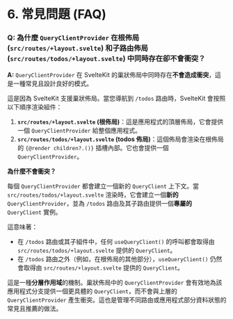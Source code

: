 # 6. 常見問題 (FAQ)

### Q: 為什麼 `QueryClientProvider` 在根佈局 (`src/routes/+layout.svelte`) 和子路由佈局 (`src/routes/todos/+layout.svelte`) 中同時存在卻不會衝突？

**A:** `QueryClientProvider` 在 SvelteKit 的巢狀佈局中同時存在**不會造成衝突**，這是一種常見且設計良好的模式。

這是因為 SvelteKit 支援巢狀佈局。當您導航到 `/todos` 路由時，SvelteKit 會按照以下順序渲染組件：

1.  **`src/routes/+layout.svelte` (根佈局)**：這是應用程式的頂層佈局，它會提供一個 `QueryClientProvider` 給整個應用程式。
2.  **`src/routes/todos/+layout.svelte` (todos 佈局)**：這個佈局會渲染在根佈局的 `{@render children?.()}` 插槽內部。它也會提供一個 `QueryClientProvider`。

**為什麼不會衝突？**

每個 `QueryClientProvider` 都會建立一個新的 `QueryClient` 上下文。當 `src/routes/todos/+layout.svelte` 渲染時，它會建立一個**新的** `QueryClientProvider`，並為 `/todos` 路由及其子路由提供一個**專屬的** `QueryClient` 實例。

這意味著：

- 在 `/todos` 路由或其子組件中，任何 `useQueryClient()` 的呼叫都會取得由 `src/routes/todos/+layout.svelte` 提供的 `QueryClient`。
- 在 `/todos` 路由之外（例如，在根佈局的其他部分），`useQueryClient()` 仍然會取得由 `src/routes/+layout.svelte` 提供的 `QueryClient`。

這是一種**分層作用域**的機制。巢狀佈局中的 `QueryClientProvider` 會有效地為該應用程式分支提供一個更具體的 `QueryClient`，而不會與上層的 `QueryClientProvider` 產生衝突。這也是管理不同路由或應用程式部分資料狀態的常見且推薦的做法。
